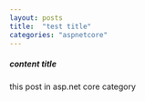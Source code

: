 ```yaml
---
layout: posts
title:  "test title"
categories: "aspnetcore"
---
```


##### content title
this post in asp.net core category
